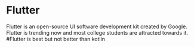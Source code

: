 # Flutter 
Flutter is an open-source UI software development kit created by Google. 
Flutter is trending now and most college students are attracted towards it.
#Flutter is best but not better than kotlin
